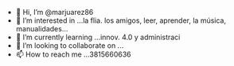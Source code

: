 - 👋 Hi, I’m @marjuarez86
- 👀 I’m interested in ...la flia. los amigos, leer, aprender, la música, manualidades...
- 🌱 I’m currently learning ...innov. 4.0  y administraci
- 💞️ I’m looking to collaborate on ...
- 📫 How to reach me ...3815660636

<!---
marjuarez86/marjuarez86 is a ✨ special ✨ repository because its `README.md` (this file) appears on your GitHub profile.
You can click the Preview link to take a look at your changes.
--->
